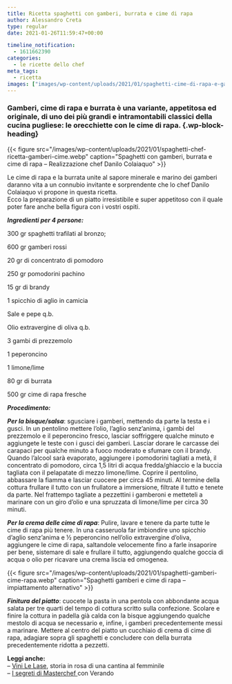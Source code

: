 ```yaml
---
title: Ricetta spaghetti con gamberi, burrata e cime di rapa
author: Alessandro Creta
type: regular
date: 2021-01-26T11:59:47+00:00

timeline_notification:
  - 1611662390
categories:
  - le ricette dello chef
meta_tags:
  - ricetta
images: ["images/wp-content/uploads/2021/01/spaghetti-cime-di-rapa-e-gamberi-ricetta.webp"]
---
```

### Gamberi, cime di rapa e burrata è una variante, appetitosa ed originale, di uno dei più grandi e intramontabili classici della cucina pugliese: le orecchiette con le cime di rapa. {.wp-block-heading}


{{< figure src="/images/wp-content/uploads/2021/01/spaghetti-chef-ricetta-gamberi-cime.webp" caption="Spaghetti con gamberi, burrata e cime di rapa &#8211; Realizzazione chef Danilo Colaiaquo" >}}


Le cime di rapa e la burrata unite al sapore minerale e marino dei gamberi daranno vita a un connubio invitante e sorprendente che lo chef Danilo Colaiaquo vi propone in questa ricetta.  
Ecco la preparazione di un piatto irresistibile e super appetitoso con il quale poter fare anche bella figura con i vostri ospiti.

**_Ingredienti per 4 persone:_**

300 gr spaghetti trafilati al bronzo;

600 gr gamberi rossi

20 gr di concentrato di pomodoro

250 gr pomodorini pachino&nbsp;

15 gr di brandy

1 spicchio di aglio in camicia&nbsp;

Sale e pepe q.b.

Olio extravergine di oliva q.b.

3 gambi di prezzemolo

1 peperoncino&nbsp;

1 limone/lime

80 gr di burrata&nbsp;

500 gr cime di rapa fresche&nbsp;

**_Procedimento:_**

**_Per la bisque/salsa_**: sgusciare i gamberi, mettendo da parte la testa e i gusci. In un pentolino mettere l&#8217;olio, l&#8217;aglio senz&#8217;anima, i gambi del prezzemolo e il peperoncino fresco, lasciar soffriggere qualche minuto e aggiungete le teste con i gusci dei gamberi. Lasciar dorare le carcasse dei carapaci per qualche minuto a fuoco moderato e sfumare con il brandy. Quando l’alcool sarà evaporato, aggiungere i pomodorini tagliati a metà, il concentrato di pomodoro, circa 1,5 litri di acqua fredda/ghiaccio e la buccia tagliata con il pelapatate di mezzo limone/lime. Coprire il pentolino, abbassare la fiamma e lasciar cuocere per circa 45 minuti. Al termine della cottura frullare il tutto con un frullatore a immersione, filtrate il tutto e tenete da parte. Nel frattempo tagliate a pezzettini i gamberoni e metteteli a marinare con un giro d’olio e una spruzzata di limone/lime per circa 30 minuti.

**_Per la crema delle cime di rapa_**: Pulire, lavare e tenere da parte tutte le cime di rapa più tenere. In una casseruola far imbiondire uno spicchio d&#8217;aglio senz&#8217;anima e ½ peperoncino nell’olio extravergine d&#8217;oliva, aggiungere le cime di rapa, saltandole velocemente fino a farle insaporire per bene, sistemare di sale e frullare il tutto, aggiungendo qualche goccia di acqua o olio per ricavare una crema liscia ed omogenea.


{{< figure src="/images/wp-content/uploads/2021/01/spaghetti-gamberi-cime-rapa.webp" caption="Spaghetti gamberi e cime di rapa &#8211; impiattamento alternativo" >}}


**_Finitura del piatto_**: cuocete la pasta in una pentola con abbondante acqua salata per tre quarti del tempo di cottura scritto sulla confezione. Scolare e finire la cottura in padella già calda con la bisque aggiungendo qualche mestolo di acqua se necessario e, infine, i gamberi precedentemente messi a marinare. Mettere al centro del piatto un cucchiaio di crema di cime di rapa, adagiare sopra gli spaghetti e concludere con della burrata precedentemente ridotta a pezzetti.



**Leggi anche:**  
&#8211; <a href="https://aleepepe.com/2020/12/03/le-lase-vini-intervista-orte/" target="_blank" rel="noreferrer noopener">Vini Le Lase</a>, storia in rosa di una cantina al femminile  
&#8211; <a href="https://aleepepe.com/2020/09/07/segreti-masterchef-verando/" target="_blank" rel="noreferrer noopener">I segreti di Masterchef </a>con Verando